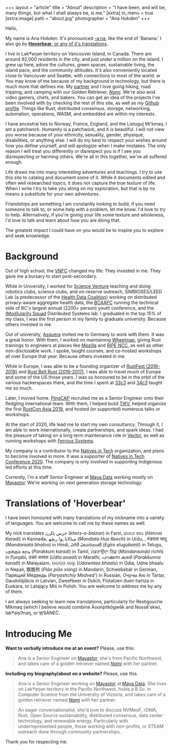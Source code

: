 +++
layout = "article"
title = "About"
description = "I have been, and will be, many things, but what I shall always be, is me."
[extra]
in_menu = true
[extra.image]
path = "about.jpg"
photographer = "Ana Hobden"
+++

Hello,

My name is Ana Hobden. It's pronounced [-aːna](https://en.wiktionary.org/wiki/Rhymes:Icelandic/a%CB%90na), like the end of 'Banana.' I also go by [**Hoverbear**, or any of it's translations]((#translations-of-hoverbear)).

I live in Lək̓ʷəŋən territory on Vancouver Island, in Canada. There are around 92,000 residents in the city, and just under a million on the island. I grew up here, adore the cultures, green spaces, sustainable living, the island pace, and the community attitudes. It's also conveniently located close to Vancouver and Seattle, with connections to most of the world.
w
You may know of me because of my background in technology, but there is much more that defines me. My [partner](https://twitter.com/j_dowadi) and I love going hiking, road tripping, and camping with our Golden Retriever, [*Nami*](https://twitter.com/nami_num_nums). We're also avid video gamers, chefs, and bakers. You can get an idea of the projects I've been involved with by checking the rest of this site, as well as my [Github profile](https://github.com/hoverbear/). Things like Rust, distributed consensus, storage, networking, automation, operations, WASM, and embedded are within my interests.

I have ancestral ties to Norway, France, England, and the Listuguj Mi'kmaq. I am a patchwork. Humanity is a patchwork, and it is beautiful. I will not view you worse because of your ethnicity, sexuality, gender, physique, disabilities, or anything else. I will do my best to respect your wishes around how you define yourself, and will apologize when I make mistakes. The only reason I will treat you differently or disrespect you is if I see you disrespecting or harming others. We're all in this together, we've all suffered enough.

Life draws me into many interesting adventures and teachings. I try to use this site to catalog and document some of it. While it documents edited and often well researched topics, it does not capture the true *texture* of life. When I write I try to take you along on my exploration, but that is by no means a substitute for your own adventures.

Friendships are something I am constantly looking to build, if you need someone to talk to, or some help with a problem, let me know. I'd love to try to help. Alternatively, if you're giving your life some texture and wholeness, I'd love to talk and learn about how you are doing that.

The greatest impact I could have on you would be to inspire you to explore and seek knowledge.


# Background

Out of high school, the [VNFC](http://www.vnfc.ca/) changed my life: They invested in me. They gave me a bursary to start post-secondary.

While in University, I worked for [Science Venture](http://www.scienceventure.ca/) teaching and doing robotics clubs, science clubs, and on-reserve outreach, SIMBIOSES/LEED Lab (a predecessor of the [Health Data Coalition](http://hdcbc.ca/)) working on distributed privacy-aware aggregate health data, the [BCAAFC](http://bcaafc.com/) running the technical side of BC's largest annual (2200+ person) youth conference, and the [(Mod)ularity Squad](https://yvonnecoady.com/) Distributed Systems lab. I graduated in the top 15% of my class, I was the first person in my family to graduate university. Because others invested in me.

Out of university, [Asquera](http://asquera.de/) invited me to Germany to work with them. It was a great honor. With them, I worked on maintaining [Wheelmap](https://wheelmap.org/), giving Rust trainings to engineers at places like [Mozilla](https://www.mozilla.org/en-US/) and [RIPE NCC](https://www.ripe.net/), as well as other non-disclosable work. I spoke, taught courses, and co-hosted workshops all over Europe that year. Because others invested in me.

While in Europe, I was able to be a founding organizer of [RustFest (2016-2018)](https://rustfest.global/) and [Rust Belt Rust (2016-2017)](https://www.rust-belt-rust.com/). I was able to travel much of Europe and some of the US those years. I was so honoured to be in the orbit of the various hackerspaces there, and the time I spent at [33c3](https://media.ccc.de/c/33c3) and [34c3](https://media.ccc.de/c/34c3) taught me so much.

Later, I moved home. [PingCAP](http://pingcap.com/) recruited me as a Senior Engineer onto their fledgling international team. With them, I helped build [TiKV](http://tikv.org/), helped organize the first [RustCon Asia 2019](https://rustcon.asia/), and hosted (or supported) numerous talks or workshops.

At the start of 2020, life lead me to start my own consultancy. Through it, I am able to work internationally, create partnerships, and spark ideas. I had the pleasure of taking on a long term maintenance role in [Vector](https://vector.dev/), as well as running workshops with [Ferrous Systems](https://ferrous-systems.com/).

My company is a contributor to the [Natives in Tech](https://nativesintech.org/) organization, and plans to become involved in more. It was a supporter of [Natives in Tech Conference 2020](https://www.youtube.com/watch?v=kV8IpFhZmHs). The company is only involved in supporting Indigenous led efforts at this time.

Currently, I'm a staff Senior Engineer at [Maya Data](https://mayadata.io/) working mostly on [Mayastor](https://github.com/openebs/Mayastor). We're working on next generation storage technology.


# Translations of 'Hoverbear'

I have been honoured with many translations of my nickname into a variety of languages. You are welcome to call me by these names as well.

My nick translates خرس بالزن (*khers-e-balzan*) in Farsi, ಹಾರುವ ಕರಡಿ (*Haruva Karadi*) in Kannada, منڈلاتا ہوا ریچھ (*Mandlata Hua Reech*) in Urdu, , मंडराता भालू (*Mandaraata bhaloo*) in Hindi, ఎగిరే ఎలుగుబంటి (*Egire elugubaṇṭi*) in Telugu, பறக்கும் கரடி (*Parakkum karadi*) in Tamil, ਮੰਡਰਾਉਂਦਾ ਰਿੱਛ (*Mandaraunda richh*) in Punjabi, उडतं अस्वल (*Udta aswal*) in Marathi, പറക്കുന്ന കരടി (*Parakkunna karadi*) in Malayalam, ଉଡ଼ନ୍ତା ଭାଲୁ (*Udawntaa bhaalu*) in Odia, Udne bhaalu in Nepali, 飘飘熊 (*Piāo piāo xióng*) in Mandarin, Schwebebär in German, Парящий Медведь (*Paryashchiy Medved'*) in Russian, Очучы Аю in Tartar, Gaudotājlācis in Latvian, Zweefbeer in Dutch, Flotatzen duen hartza in Euskara, or Latający Miś in Polish. You are welcome to address me by any of them.

I am always seeking to learn new translations, particularly for Restigouche Míkmaq (which I believe would combine Āoonpitkōgwĕk and Noosĕ'skw), lək̓ʷəŋiʔnəŋ, or W̱SÁNEĆ.

# Introducing Me

**Want to verbally introduce me at an event?** Please, use this:

> Ana is a Senior Engineer on [Mayastor](https://github.com/openebs/Mayastor), she's from Pacific Northwest, and  takes care of a golden retriever named [*Nami*](https://twitter.com/nami_num_nums) with her partner.

**Including my biography/about on a website?** Please, use this.

> Ana is a Senior Engineer working on [Mayastor](https://github.com/openebs/Mayastor) at [Maya Data](https://mayadata.io/). She lives on Lək̓ʷəŋən territory in the Pacific Northwest, holds a B.Sc. in Computer Science from the University of Victoria, and takes care of a golden retriever named [*Nami*](https://twitter.com/nami_num_nums) with her partner.
> 
>
>
> An eager conversationalist, she'd love to discuss NVMeoF, rDMA, Rust, Open Source sustainability, distributed consensus, data center technology, and renewable energy. Particularly with underrepresented people, those working with non-profits, or STEAM outreach done through community partnerships.

Thank you for respecting me.